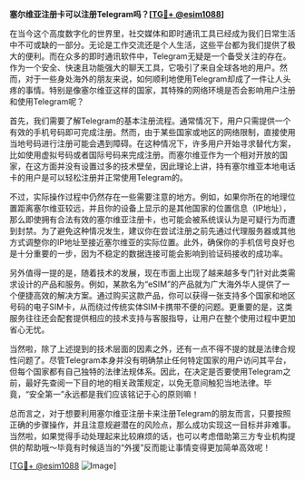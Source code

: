 **塞尔维亚注册卡可以注册Telegram吗？[[TG💪+ @esim1088](https://t.me/s/esim1088)]**

在当今这个高度数字化的世界里，社交媒体和即时通讯工具已经成为我们日常生活中不可或缺的一部分。无论是工作交流还是个人生活，这些平台都为我们提供了极大的便利。而在众多的即时通讯软件中，Telegram无疑是一个备受关注的存在。作为一个安全、快速且功能强大的聊天工具，它吸引了来自全球各地的用户。然而，对于一些身处海外的朋友来说，如何顺利地使用Telegram却成了一件让人头疼的事情。特别是像塞尔维亚这样的国家，其特殊的网络环境是否会影响用户注册和使用Telegram呢？

首先，我们需要了解Telegram的基本注册流程。通常情况下，用户只需提供一个有效的手机号码即可完成注册。然而，由于某些国家或地区的网络限制，直接使用当地号码进行注册可能会遇到障碍。在这种情况下，许多用户开始寻求替代方案，比如使用虚拟号码或者国际号码来完成注册。而塞尔维亚作为一个相对开放的国家，在这方面并没有设置过多的技术壁垒，因此理论上讲，持有塞尔维亚本地电话卡的用户是可以轻松注册并正常使用Telegram的。

不过，实际操作过程中仍然存在一些需要注意的地方。例如，如果你所在的地理位置距离塞尔维亚较远，并且你的设备上显示的是其他国家的位置信息（IP地址），那么即使拥有合法有效的塞尔维亚注册卡，也可能会被系统误认为是可疑行为而遭到封禁。为了避免这种情况发生，建议你在尝试注册之前先通过代理服务器或其他方式调整你的IP地址至接近塞尔维亚的实际位置。此外，确保你的手机信号良好也是十分重要的一步，因为不稳定的数据连接可能会影响到验证码接收的成功率。

另外值得一提的是，随着技术的发展，现在市面上出现了越来越多专门针对此类需求设计的产品和服务。例如，某款名为“eSIM”的产品就为广大海外华人提供了一个便捷高效的解决方案。通过购买这款产品，你可以获得一张支持多个国家和地区号码的电子SIM卡，从而绕过传统实体SIM卡携带不便的问题。更重要的是，这类服务往往还会配套提供相应的技术支持与客服指导，让用户在整个使用过程中更加省心无忧。

当然啦，除了上述提到的技术层面的因素之外，还有一点不得不提的就是法律合规性问题了。尽管Telegram本身并没有明确禁止任何特定国家的用户访问其平台，但每个国家都有自己独特的法律法规体系。因此，在决定是否要使用Telegram之前，最好先查阅一下目的地的相关政策规定，以免无意间触犯当地法律。毕竟，“安全第一”永远都是我们应该铭记于心的原则嘛！

总而言之，对于想要利用塞尔维亚注册卡来注册Telegram的朋友而言，只要按照正确的步骤操作，并且注意规避潜在的风险点，那么成功实现这一目标并非难事。当然啦，如果觉得手动处理起来比较麻烦的话，也可以考虑借助第三方专业机构提供的帮助哦～毕竟有时候适当的“外援”反而能让事情变得更加简单高效呢！

[[TG💪+ @esim1088](https://t.me/s/esim1088) ![Image](https://i.postimg.cc/4NQfJmqS/Snipaste-2025-05-13-00-14-12.png)]